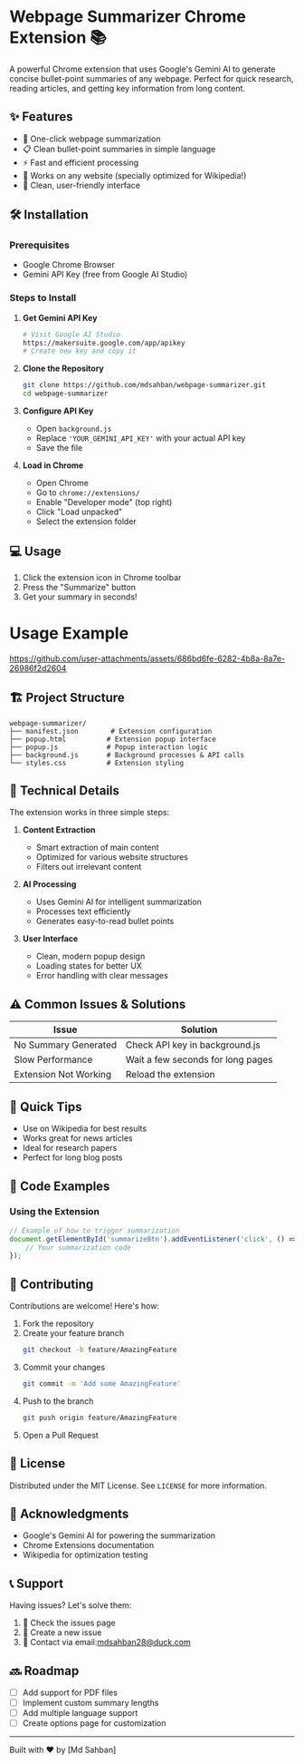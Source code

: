 # Webpage Summarizer Chrome Extension 📚

A powerful Chrome extension that uses Google's Gemini AI to generate concise bullet-point summaries of any webpage. Perfect for quick research, reading articles, and getting key information from long content.


## ✨ Features

- 🚀 One-click webpage summarization
- 📋 Clean bullet-point summaries in simple language
- ⚡ Fast and efficient processing
- 📱 Works on any website (specially optimized for Wikipedia!)
- 🎨 Clean, user-friendly interface

## 🛠️ Installation

### Prerequisites
- Google Chrome Browser
- Gemini API Key (free from Google AI Studio)

### Steps to Install

1. **Get Gemini API Key**
   ```bash
   # Visit Google AI Studio
   https://makersuite.google.com/app/apikey
   # Create new key and copy it
   ```

2. **Clone the Repository**
   ```bash
   git clone https://github.com/mdsahban/webpage-summarizer.git
   cd webpage-summarizer
   ```

3. **Configure API Key**
   - Open `background.js`
   - Replace `'YOUR_GEMINI_API_KEY'` with your actual API key
   - Save the file

4. **Load in Chrome**
   - Open Chrome
   - Go to `chrome://extensions/`
   - Enable "Developer mode" (top right)
   - Click "Load unpacked"
   - Select the extension folder

## 💻 Usage

1. Click the extension icon in Chrome toolbar
2. Press the "Summarize" button
3. Get your summary in seconds!

# Usage Example

https://github.com/user-attachments/assets/686bd6fe-6282-4b8a-8a7e-26986f2d2604


## 🏗️ Project Structure

```
webpage-summarizer/
├── manifest.json        # Extension configuration
├── popup.html          # Extension popup interface
├── popup.js            # Popup interaction logic
├── background.js       # Background processes & API calls
└── styles.css          # Extension styling
```

## 🔧 Technical Details

The extension works in three simple steps:

1. **Content Extraction**
   - Smart extraction of main content
   - Optimized for various website structures
   - Filters out irrelevant content

2. **AI Processing**
   - Uses Gemini AI for intelligent summarization
   - Processes text efficiently
   - Generates easy-to-read bullet points

3. **User Interface**
   - Clean, modern popup design
   - Loading states for better UX
   - Error handling with clear messages

## ⚠️ Common Issues & Solutions

| Issue | Solution |
|-------|----------|
| No Summary Generated | Check API key in background.js |
| Slow Performance | Wait a few seconds for long pages |
| Extension Not Working | Reload the extension |

## 🚀 Quick Tips

- Use on Wikipedia for best results
- Works great for news articles
- Ideal for research papers
- Perfect for long blog posts

## 📝 Code Examples

### Using the Extension
```javascript
// Example of how to trigger summarization
document.getElementById('summarizeBtn').addEventListener('click', () => {
    // Your summarization code
});
```

## 🤝 Contributing

Contributions are welcome! Here's how:

1. Fork the repository
2. Create your feature branch
   ```bash
   git checkout -b feature/AmazingFeature
   ```
3. Commit your changes
   ```bash
   git commit -m 'Add some AmazingFeature'
   ```
4. Push to the branch
   ```bash
   git push origin feature/AmazingFeature
   ```
5. Open a Pull Request

## 📄 License

Distributed under the MIT License. See `LICENSE` for more information.

## 👏 Acknowledgments

- Google's Gemini AI for powering the summarization
- Chrome Extensions documentation
- Wikipedia for optimization testing

## 📞 Support

Having issues? Let's solve them:

1. 🐛 Check the issues page
2. 📝 Create a new issue
3. 📧 Contact via email:mdsahban28@duck.com

## 🔜 Roadmap

- [ ] Add support for PDF files
- [ ] Implement custom summary lengths
- [ ] Add multiple language support
- [ ] Create options page for customization

---

Built with ❤️ by [Md Sahban]

